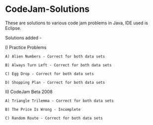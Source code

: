 # CodeJam-Solutions

These are solutions to various code jam problems in Java, IDE used is Eclipse.

Solutions added -

I) Practice Problems

    A) Alien Numbers - Correct for both data sets

    B) Always Turn Left - Correct for both data sets

    C) Egg Drop - Correct for both data sets

    D) Shopping Plan - Correct for both data sets

II) CodeJam Beta 2008

    A) Triangle Trilemma - Correct for both data sets
    
    B) The Price Is Wrong - Incomplete
    
    C) Random Route - Correct for both data sets
